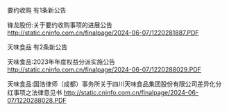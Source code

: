 要约收购 有1条新公告 

锋龙股份:关于要约收购事项的进展公告 http://static.cninfo.com.cn/finalpage/2024-06-07/1220281887.PDF 

天味食品 有2条新公告 

天味食品:2023年年度权益分派实施公告 http://static.cninfo.com.cn/finalpage/2024-06-07/1220288029.PDF 

天味食品:国浩律师（成都）事务所关于四川天味食品集团股份有限公司差异化分红事项之法律意见书 http://static.cninfo.com.cn/finalpage/2024-06-07/1220288028.PDF 

